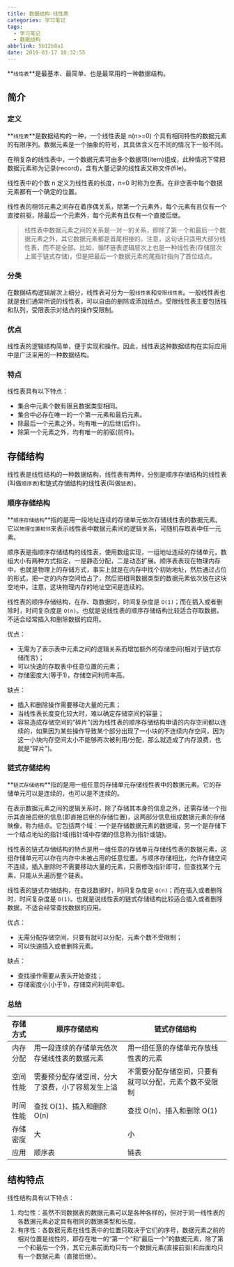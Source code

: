 ```yaml
---
title: 数据结构-线性表
categories: 学习笔记
tags:
  - 学习笔记
  - 数据结构
abbrlink: 5b12b8a1
date: 2019-03-17 10:32:55
---
```


**`线性表`**是最基本、最简单、也是最常用的一种数据结构。

## 简介 ##
### 定义 ###
**`线性表`**是数据结构的一种，一个线性表是 n(n>=0) 个具有相同特性的数据元素的有限序列。数据元素是一个抽象的符号，其具体含义在不同的情况下一般不同。

在稍复杂的线性表中，一个数据元素可由多个数据项(item)组成，此种情况下常把数据元素称为记录(record)，含有大量记录的线性表又称文件(file)。

线性表中的个数 n 定义为线性表的长度，n=0 时称为空表。在非空表中每个数据元素都有一个确定的位置。

线性表的相邻元素之间存在着序偶关系，除第一个元素外，每个元素有且仅有一个直接前驱，除最后一个元素外，每个元素有且仅有一个直接后继。

> 线性表中数据元素之间的关系是一对一的关系，即除了第一个和最后一个数据元素之外，其它数据元素都是首尾相接的。注意，这句话只适用大部分线性表，而不是全部。比如，循环链表逻辑层次上也是一种线性表(存储层次上属于链式存储)，但是把最后一个数据元素的尾指针指向了首位结点。

### 分类 ###
在数据结构逻辑层次上细分，线性表可分为一般`线性表`和`受限线性表`。一般线性表也就是我们通常所说的线性表，可以自由的删除或添加结点。受限线性表主要包括栈和队列，受限表示对结点的操作受限制。

### 优点 ###
线性表的逻辑结构简单，便于实现和操作。因此，线性表这种数据结构在实际应用中是广泛采用的一种数据结构。

### 特点 ###
线性表具有以下特点：
 - 集合中元素个数有限且数据类型相同。    
 - 集合中必存在唯一的一个第一元素和最后元素。
 - 除最后一个元素之外，均有唯一的后继(后件)。
 - 除第一个元素之外，均有唯一的前驱(前件)。

## 存储结构 ##
线性表是线性结构的一种数据结构，线性表有两种，分别是顺序存储结构的线性表(叫做`顺序表`)和链式存储结构的线性表(叫做`链表`)。

### 顺序存储结构 ###
**`顺序存储结构`**指的是用一段地址连续的存储单元依次存储线性表的数据元素。它以`物理位置相邻`来表示线性表中数据元素间的逻辑关系，可随机存取表中任一元素。

顺序表是指顺序存储结构的线性表，使用数组实现，一组地址连续的存储单元，数组大小有两种方式指定，一是静态分配，二是动态扩展。顺序表表现在物理内存中，也就是物理上的存储方式，事实上就是在内存中找个初始地址，然后通过占位的形式，把一定的内存空间给占了，然后把相同数据类型的数据元素依次放在这块空地中。注意，这块物理内存的地址空间是连续的。

线性表的顺序存储结构，在存、取数据时，时间复杂度是 `O(1)`；而在插入或者删除时，时间复杂度是 `O(n)`。也就是说线性表的顺序存储结构比较适合存取数据，不适合经常插入和删除数据的应用。

优点：
 - 无需为了表示表中元素之间的逻辑关系而增加额外的存储空间(相对于链式存储而言)；
 - 可以快速的存取表中任意位置的元素；
 - 存储密度大(等于1)，存储空间利用率高。

缺点：
 - 插入和删除操作需要移动大量的元素；
 - 当线性表长度变化较大时，难以确定存储空间的容量；
 - 容易造成存储空间的“碎片”(因为线性表的顺序存储结构申请的内存空间都以连续的，如果因为某些操作导致某个部分出现了一小块的不连续内存空间，因为这一小块内存空间太小不能够再次被利用/分配，那么就造成了内存浪费，也就是“碎片”)。

### 链式存储结构 ###
**`链式存储结构`**指的是用一组任意的存储单元存储线性表中的数据元素。它的存储单元可以是连续的，也可以是不连续的。

在表示数据元素之间的逻辑关系时，除了存储其本身的信息之外，还需存储一个指示其直接后继的信息(即直接后继的存储位置)，这两部分信息组成数据元素的存储映像，称为结点。它包括两个域：一个是存储数据元素的数据域，另一个是存储下一个结点地址的指针域(指针域中存储的信息称为指针或链)。

线性表的链式存储结构的特点是用一组任意的存储单元存储线性表的数据元素，这组存储单元可以存在内存中未被占用的任意位置。与顺序存储相比，允许存储空间不连续，插入删除时不需要移动大量的元素，只需修改指针即可，但查找某个元素，只能从头遍历整个链表。

线性表的链式存储结构，在查找数据时，时间复杂度是 `O(n)`；而在插入或者删除时，时间复杂度是 `O(1)`。也就是说线性表的链式存储结构比较适合插入或者删除数据，不适合经常查找数据的应用。

优点：
 - 无需分配存储空间，只要有就可以分配，元素个数不受限制；
 - 可以快速插入或者删除元素。

缺点：
 - 查找操作需要从表头开始查找；
 - 存储密度小(小于1)，存储空间利用率低。

### 总结 ###

| 存储方式 | 顺序存储结构                                     | 链式存储结构                                           |
|:--------:|--------------------------------------------------|--------------------------------------------------------|
| 内存分配 | 用一段连续的存储单元依次存储线性表的数据元素     | 用一组任意的存储单元存放线性表的元素                   |
| 空间性能 | 需要预分配存储空间，分大了浪费，小了容易发生上溢 | 不需要分配存储空间，只要有就可以分配，元素个数不受限制 |
| 时间性能 | 查找 O(1)、插入和删除 O(n)                       | 查找 O(n)、插入和删除 O(1)                             |
| 存储密度 | 大 	                                      | 小                                                     |
| 应用     | 顺序表 	                                      | 链表                                                   |

## 结构特点 ##
线性结构具有以下特点：
1. 均匀性：虽然不同数据表的数据元素可以是各种各样的，但对于同一线性表的各数据元素必定具有相同的数据类型和长度。
2. 有序性：各数据元素在线性表中的位置只取决于它们的序号，数据元素之前的相对位置是线性的，即存在唯一的“第一个“和“最后一个”的数据元素，除了第一个和最后一个外，其它元素前面均只有一个数据元素(直接前驱)和后面均只有一个数据元素（直接后继）。

